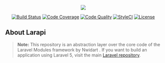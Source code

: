 <p align="center"><a href="https://laravel.com" target="_blank"><img src="https://laravel.com/assets/img/components/logo-laravel.svg"></a></p>

<p align="center">
<a href="https://travis-ci.com/deviouspk/larapi"><img src="https://travis-ci.com/deviouspk/larapi.svg?branch=master" alt="Build Status"></a>
<a href="https://scrutinizer-ci.com/g/deviouspk/larapi/"><img src="https://scrutinizer-ci.com/g/deviouspk/larapi/badges/coverage.png?b=master" alt="Code Coverage"></a>
<a href="https://scrutinizer-ci.com/g/deviouspk/larapi/"><img src="https://scrutinizer-ci.com/g/deviouspk/larapi/badges/quality-score.png?b=master" alt="Code Quality"></a>
<a href="https://github.styleci.io/repos/151496416"><img src="https://github.styleci.io/repos/151496416/shield?branch=master" alt="StyleCI"></a>
<a href="https://packagist.org/packages/laravel/framework"><img src="https://poser.pugx.org/laravel/framework/license.svg" alt="License"></a>
</p>

## About Larapi

> **Note:** This repository is an abstraction layer over the core code of the Laravel Modules framework by Nwidart . If you want to build an application using Laravel 5, visit the main [Laravel repository](https://github.com/laravel/laravel).
